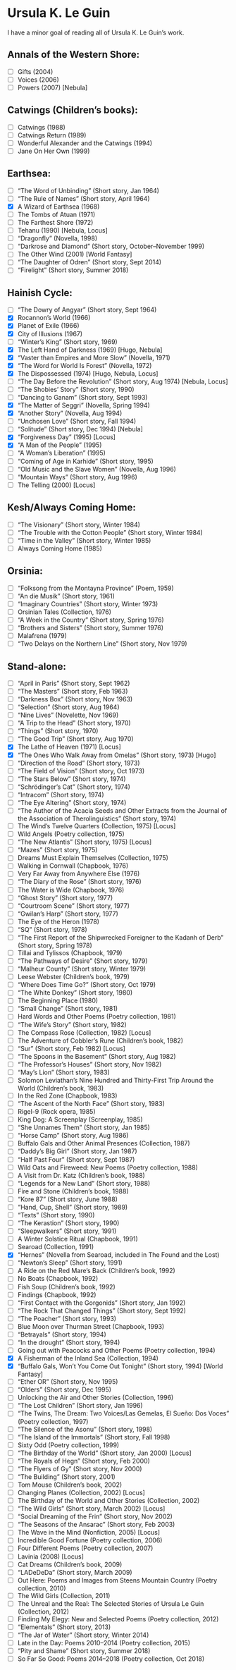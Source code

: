 # Ursula K. Le Guin

I have a minor goal of reading all of Ursula K. Le Guin’s work.

## Annals of the Western Shore:
- [ ] Gifts (2004)
- [ ] Voices (2006)
- [ ] Powers (2007) [Nebula]

## Catwings (Children’s books):
- [ ] Catwings (1988)
- [ ] Catwings Return (1989)
- [ ] Wonderful Alexander and the Catwings (1994)
- [ ] Jane On Her Own (1999)

## Earthsea:
- [ ] “The Word of Unbinding” (Short story, Jan 1964)
- [ ] “The Rule of Names” (Short story, April 1964)
- [x] A Wizard of Earthsea (1968)
- [ ] The Tombs of Atuan (1971)
- [ ] The Farthest Shore (1972)
- [ ] Tehanu (1990) [Nebula, Locus]
- [ ] “Dragonfly” (Novella, 1998)
- [ ] “Darkrose and Diamond” (Short story, October–November 1999)
- [ ] The Other Wind (2001) [World Fantasy]
- [ ] “The Daughter of Odren” (Short story, Sept 2014)
- [ ] “Firelight” (Short story, Summer 2018)

## Hainish Cycle:
- [ ] “The Dowry of Angyar” (Short story, Sept 1964)
- [x] Rocannon’s World (1966)
- [x] Planet of Exile (1966)
- [x] City of Illusions (1967)
- [ ] “Winter’s King” (Short story, 1969)
- [x] The Left Hand of Darkness (1969) [Hugo, Nebula]
- [x] “Vaster than Empires and More Slow” (Novella, 1971)
- [x] “The Word for World Is Forest” (Novella, 1972)
- [x] The Dispossessed (1974) [Hugo, Nebula, Locus]
- [ ] “The Day Before the Revolution” (Short story, Aug 1974) [Nebula, Locus]
- [ ] “The Shobies’ Story” (Short story, 1990)
- [ ] “Dancing to Ganam” (Short story, Sept 1993)
- [x] “The Matter of Seggri” (Novella, Spring 1994)
- [x] “Another Story” (Novella, Aug 1994)
- [ ] “Unchosen Love” (Short story, Fall 1994)
- [ ] “Solitude” (Short story, Dec 1994) [Nebula]
- [x] “Forgiveness Day” (1995) [Locus]
- [x] “A Man of the People” (1995)
- [ ] “A Woman’s Liberation” (1995)
- [ ] “Coming of Age in Karhide” (Short story, 1995)
- [ ] “Old Music and the Slave Women” (Novella, Aug 1996)
- [ ] “Mountain Ways” (Short story, Aug 1996)
- [ ] The Telling (2000) [Locus]

## Kesh/Always Coming Home:
- [ ] “The Visionary” (Short story, Winter 1984)
- [ ] “The Trouble with the Cotton People” (Short story, Winter 1984)
- [ ] “Time in the Valley” (Short story, Winter 1985)
- [ ] Always Coming Home (1985)

## Orsinia:
- [ ] “Folksong from the Montayna Province” (Poem, 1959)
- [ ] “An die Musik” (Short story, 1961)
- [ ] “Imaginary Countries” (Short story, Winter 1973)
- [ ] Orsinian Tales (Collection, 1976)
- [ ] “A Week in the Country” (Short story, Spring 1976)
- [ ] “Brothers and Sisters” (Short story, Summer 1976)
- [ ] Malafrena (1979)
- [ ] “Two Delays on the Northern Line” (Short story, Nov 1979)

## Stand-alone:
- [ ] “April in Paris” (Short story, Sept 1962)
- [ ] “The Masters” (Short story, Feb 1963)
- [ ] “Darkness Box” (Short story, Nov 1963)
- [ ] “Selection” (Short story, Aug 1964)
- [ ] “Nine Lives” (Novelette, Nov 1969)
- [ ] “A Trip to the Head” (Short story, 1970)
- [ ] “Things” (Short story, 1970)
- [ ] “The Good Trip” (Short story, Aug 1970)
- [x] The Lathe of Heaven (1971) [Locus]
- [x] “The Ones Who Walk Away from Omelas” (Short story, 1973) [Hugo]
- [ ] “Direction of the Road” (Short story, 1973)
- [ ] “The Field of Vision” (Short story, Oct 1973)
- [ ] “The Stars Below” (Short story, 1974)
- [ ] “Schrödinger’s Cat” (Short story, 1974)
- [ ] “Intracom” (Short story, 1974)
- [ ] “The Eye Altering” (Short story, 1974)
- [ ] “The Author of the Acacia Seeds and Other Extracts from the Journal of the Association of Therolinguistics” (Short story, 1974)
- [ ] The Wind’s Twelve Quarters (Collection, 1975) [Locus]
- [ ] Wild Angels (Poetry collection, 1975)
- [ ] “The New Atlantis” (Short story, 1975) [Locus]
- [ ] “Mazes” (Short story, 1975)
- [ ] Dreams Must Explain Themselves (Collection, 1975)
- [ ] Walking in Cornwall (Chapbook, 1976)
- [ ] Very Far Away from Anywhere Else (1976)
- [ ] “The Diary of the Rose” (Short story, 1976)
- [ ] The Water is Wide (Chapbook, 1976)
- [ ] “Ghost Story” (Short story, 1977)
- [ ] “Courtroom Scene” (Short story, 1977)
- [ ] “Gwilan’s Harp” (Short story, 1977)
- [ ] The Eye of the Heron (1978)
- [ ] “SQ” (Short story, 1978)
- [ ] “The First Report of the Shipwrecked Foreigner to the Kadanh of Derb” (Short story, Spring 1978)
- [ ] Tillai and Tylissos (Chapbook, 1979)
- [ ] “The Pathways of Desire” (Short story, 1979)
- [ ] “Malheur County” (Short story, Winter 1979)
- [ ] Leese Webster (Children’s book, 1979)
- [ ] “Where Does Time Go?” (Short story, Oct 1979)
- [ ] “The White Donkey” (Short story, 1980)
- [ ] The Beginning Place (1980)
- [ ] “Small Change” (Short story, 1981)
- [ ] Hard Words and Other Poems (Poetry collection, 1981)
- [ ] “The Wife’s Story” (Short story, 1982)
- [ ] The Compass Rose (Collection, 1982) [Locus]
- [ ] The Adventure of Cobbler’s Rune (Children’s book, 1982)
- [ ] “Sur” (Short story, Feb 1982) [Locus]
- [ ] “The Spoons in the Basement” (Short story, Aug 1982)
- [ ] “The Professor’s Houses” (Short story, Nov 1982)
- [ ] “May’s Lion” (Short story, 1983)
- [ ] Solomon Leviathan’s Nine Hundred and Thirty-First Trip Around the World (Children’s book, 1983)
- [ ] In the Red Zone (Chapbook, 1983)
- [ ] “The Ascent of the North Face” (Short story, 1983)
- [ ] Rigel-9 (Rock opera, 1985)
- [ ] King Dog: A Screenplay (Screenplay, 1985)
- [ ] “She Unnames Them” (Short story, Jan 1985)
- [ ] “Horse Camp” (Short story, Aug 1986)
- [ ] Buffalo Gals and Other Animal Presences (Collection, 1987)
- [ ] “Daddy’s Big Girl” (Short story, Jan 1987)
- [ ] “Half Past Four” (Short story, Sept 1987)
- [ ] Wild Oats and Fireweed: New Poems (Poetry collection, 1988)
- [ ] A Visit from Dr. Katz (Children’s book, 1988)
- [ ] “Legends for a New Land” (Short story, 1988)
- [ ] Fire and Stone (Children’s book, 1988)
- [ ] “Kore 87” (Short story, June 1988)
- [ ] “Hand, Cup, Shell” (Short story, 1989)
- [ ] “Texts” (Short story, 1990)
- [ ] “The Kerastion” (Short story, 1990)
- [ ] “Sleepwalkers” (Short story, 1991)
- [ ] A Winter Solstice Ritual (Chapbook, 1991)
- [ ] Searoad (Collection, 1991)
- [x] “Hernes” (Novella from Searoad, included in The Found and the Lost)
- [ ] “Newton’s Sleep” (Short story, 1991)
- [ ] A Ride on the Red Mare’s Back (Children’s book, 1992)
- [ ] No Boats (Chapbook, 1992)
- [ ] Fish Soup (Children’s book, 1992)
- [ ] Findings (Chapbook, 1992)
- [ ] “First Contact with the Gorgonids” (Short story, Jan 1992)
- [ ] “The Rock That Changed Things” (Short story, Sept 1992)
- [ ] “The Poacher” (Short story, 1993)
- [ ] Blue Moon over Thurman Street (Chapbook, 1993)
- [ ] “Betrayals” (Short story, 1994)
- [ ] “In the drought” (Short story, 1994)
- [ ] Going out with Peacocks and Other Poems (Poetry collection, 1994)
- [x] A Fisherman of the Inland Sea (Collection, 1994)
- [x] “Buffalo Gals, Won’t You Come Out Tonight” (Short story, 1994) [World Fantasy]
- [ ] “Ether OR” (Short story, Nov 1995)
- [ ] “Olders” (Short story, Dec 1995)
- [ ] Unlocking the Air and Other Stories (Collection, 1996)
- [ ] “The Lost Children” (Short story, Jan 1996)
- [ ] “The Twins, The Dream: Two Voices/Las Gemelas, El Sueño: Dos Voces” (Poetry collection, 1997)
- [ ] “The Silence of the Asonu” (Short story, 1998)
- [ ] “The Island of the Immortals” (Short story, Fall 1998)
- [ ] Sixty Odd (Poetry collection, 1999)
- [ ] “The Birthday of the World” (Short story, Jan 2000) [Locus]
- [ ] “The Royals of Hegn” (Short story, Feb 2000)
- [ ] “The Flyers of Gy” (Short story, Nov 2000)
- [ ] “The Building” (Short story, 2001)
- [ ] Tom Mouse (Children’s book, 2002)
- [ ] Changing Planes (Collection, 2002) [Locus]
- [ ] The Birthday of the World and Other Stories (Collection, 2002)
- [ ] “The Wild Girls” (Short story, March 2002) [Locus]
- [ ] “Social Dreaming of the Frin” (Short story, Nov 2002)
- [ ] “The Seasons of the Ansarac” (Short story, Feb 2003)
- [ ] The Wave in the Mind (Nonfiction, 2005) [Locus]
- [ ] Incredible Good Fortune (Poetry collection, 2006)
- [ ] Four Different Poems (Poetry collection, 2007)
- [ ] Lavinia (2008) [Locus]
- [ ] Cat Dreams (Children’s book, 2009)
- [ ] “LADeDeDa” (Short story, March 2009)
- [ ] Out Here: Poems and Images from Steens Mountain Country (Poetry collection, 2010)
- [ ] The Wild Girls (Collection, 2011)
- [ ] The Unreal and the Real: The Selected Stories of Ursula Le Guin (Collection, 2012)
- [ ] Finding My Elegy: New and Selected Poems (Poetry collection, 2012)
- [ ] “Elementals” (Short story, 2013)
- [ ] “The Jar of Water” (Short story, Winter 2014)
- [ ] Late in the Day: Poems 2010–2014 (Poetry collection, 2015)
- [ ] “Pity and Shame” (Short story, Summer 2018)
- [ ] So Far So Good: Poems 2014–2018 (Poetry collection, Oct 2018)
